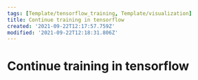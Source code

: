 ```yaml
---
tags: [Template/tensorflow_training, Template/visualization]
title: Continue training in tensorflow
created: '2021-09-22T12:17:57.759Z'
modified: '2021-09-22T12:18:31.806Z'
---
```


# Continue training in tensorflow
